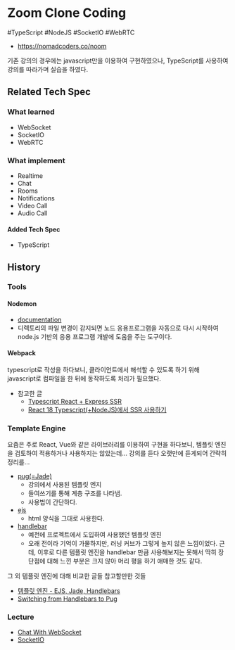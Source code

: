 # Zoom Clone Coding

#TypeScript #NodeJS #SocketIO #WebRTC

- https://nomadcoders.co/noom

기존 강의의 경우에는 javascript만을 이용하여 구현하였으나, TypeScript를 사용하여 강의를 따라가며 실습을 하였다.

## Related Tech Spec

### What learned

- WebSocket
- SocketIO
- WebRTC

### What implement

- Realtime
- Chat
- Rooms
- Notifications
- Video Call
- Audio Call

#### Added Tech Spec

- TypeScript

## History

### Tools

#### Nodemon

- [documentation](https://github.com/remy/nodemon#nodemon)
- 디렉토리의 파일 변경이 감지되면 노드 응용프로그램을 자동으로 다시 시작하여 node.js 기반의 응용 프로그램 개발에 도움을 주는 도구이다.

#### Webpack

typescript로 작성을 하다보니, 클라이언트에서 해석할 수 있도록 하기 위해 javascript로 컴파일을 한 뒤에 동작하도록 처리가 필요했다.

- 참고한 글
  - [Typescript React + Express SSR](https://gist.github.com/anthonyjoeseph/bdcf9be5cfc515cad334b687237c1556)
  - [React 18 Typescript(+NodeJS)에서 SSR 사용하기](https://dreamfuture.tistory.com/68)

### Template Engine

요즘은 주로 React, Vue와 같은 라이브러리를 이용하여 구현을 하다보니, 템플릿 엔진을 검토하여 적용하거나 사용하지는 않았는데...
강의를 듣다 오랫만에 듣게되어 간략히 정리를...

- [pug(=Jade)](https://pugjs.org/api/getting-started.html)
  - 강의에서 사용된 템플릿 엔지
  - 들여쓰기를 통해 계층 구조를 나타냄.
  - 사용법이 간단하다.
- [ejs](https://ejs.co)
  - html 양식을 그대로 사용한다.
- [handlebar](https://handlebarsjs.com/installation/)
  - 예전에 프로젝트에서 도입하여 사용했던 템플릿 엔진
  - 오래 전이라 기억이 가물하지만, 러닝 커브가 그렇게 높지 않은 느낌이었다. 근데, 이후로 다른 템플릿 엔진을 handlebar 만큼 사용해보지는 못해서 딱히 장단점에 대해 느낀 부분은 크지 않아 머리 평을 하기 애매한 것도 같다.

그 외 템플릿 엔진에 대해 비교한 글들 참고할만한 것들

- [템플릿 엔진 - EJS, Jade, Handlebars](https://skout90.github.io/2017/08/15/Node.js/4.%20템플릿엔진/)
- [Switching from Handlebars to Pug](https://medium.com/nerd-for-tech/switching-from-handlebars-to-pug-416693e1cb76)

### Lecture

- [Chat With WebSocket](./websocket.md)
- [SocketIO](./socketIO.md)
